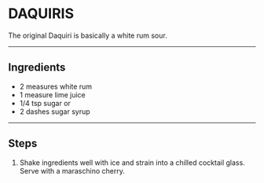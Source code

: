 # DAQUIRIS

The original Daquiri is basically a white rum sour.

---

## Ingredients

* 2 measures white rum
* 1 measure lime juice
* 1/4 tsp sugar or
* 2 dashes sugar syrup

---

## Steps

1.  Shake ingredients well with ice and strain into a chilled cocktail glass. Serve with a maraschino cherry.